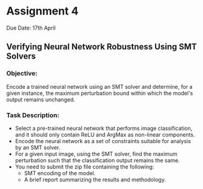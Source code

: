 # Assignment 4
Due Date: 17th April
## Verifying Neural Network Robustness Using SMT Solvers

### Objective:

Encode a trained neural network using an SMT solver and determine, for a given
instance, the maximum perturbation bound within which the model's output
remains unchanged.
 
### Task Description:

* Select a pre-trained neural network that performs image classification, and it
should only contain ReLU and ArgMax as non-linear components.
* Encode the neural network as a set of constraints suitable for analysis by an
SMT solver.
* For a given input image, using the SMT solver, find the maximum perturbation
such that the classification output remains the same.
* You need to submit the zip file containing the following:
    - SMT encoding of the model.
    - A brief report summarizing the results and methodology.
